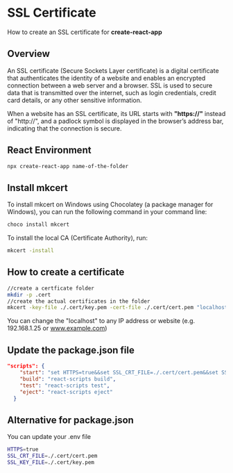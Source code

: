 # SSL Certificate
How to create an SSL certificate for **create-react-app**

## Overview
An SSL certificate (Secure Sockets Layer certificate) is a digital certificate that authenticates the identity of a website and enables an encrypted connection between a web server and a browser. SSL is used to secure data that is transmitted over the internet, such as login credentials, credit card details, or any other sensitive information.

When a website has an SSL certificate, its URL starts with **"https://"** instead of "http://", and a padlock symbol is displayed in the browser’s address bar, indicating that the connection is secure.

## React Environment
```bash
npx create-react-app name-of-the-folder
```

## Install mkcert
To install mkcert on Windows using Chocolatey (a package manager for Windows), you can run the following command in your command line:
```bash
choco install mkcert
```
To install the local CA (Certificate Authority), run:
```bash
mkcert -install
```

## How to create a certificate
```bash
//create a certficate folder
mkdir -p .cert
//create the actual certificates in the folder 
mkcert -key-file ./.cert/key.pem -cert-file ./.cert/cert.pem "localhost"
```
You can change the "localhost" to any IP address or website (e.g. 192.168.1.25 or www.example.com)

## Update the package.json file
```json
"scripts": {
    "start": "set HTTPS=true&&set SSL_CRT_FILE=./.cert/cert.pem&&set SSL_KEY_FILE=./cert/key.pem&&react-scripts start",
    "build": "react-scripts build",
    "test": "react-scripts test",
    "eject": "react-scripts eject"
  }
```

## Alternative for package.json
You can update your .env file
```bash
HTTPS=true
SSL_CRT_FILE=./.cert/cert.pem
SSL_KEY_FILE=./.cert/key.pem
```
